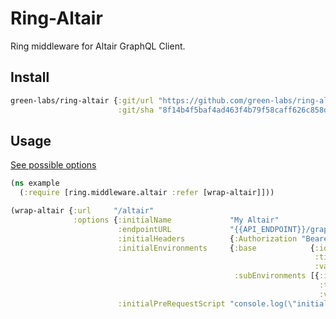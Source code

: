 # Ring-Altair

Ring middleware for Altair GraphQL Client.

## Install

```clojure
green-labs/ring-altair {:git/url "https://github.com/green-labs/ring-altair"
                        :git/sha "8f14b4f5baf4ad463f4b79f58caff626c858d3ab"}
```

## Usage

[See possible options](https://github.com/altair-graphql/altair/blob/master/packages/altair-core/src/config.ts)

```clojure
(ns example
  (:require [ring.middleware.altair :refer [wrap-altair]]))

(wrap-altair {:url     "/altair"
              :options {:initialName             "My Altair"
                        :endpointURL             "{{API_ENDPOINT}}/graphql"
                        :initialHeaders          {:Authorization "Bearer {{accessToken}}"}
                        :initialEnvironments     {:base            {:id        "default_environment"
                                                                    :title     "Default environmnet"
                                                                    :variables {:API_ENDPOINT "http://localhost:8000"}}
                                                  :subEnvironments [{:id        "prod_environment"
                                                                     :title     "prod"
                                                                     :variables {:API_ENDPOINT "https://prod.api.com"}}]}
                        :initialPreRequestScript "console.log(\"initialPreRequestScript\");"}})
```
